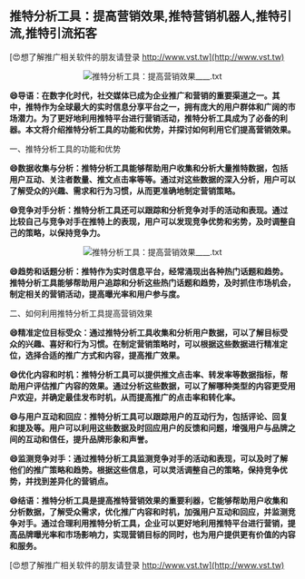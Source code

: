 ## **推特分析工具：提高营销效果,推特营销机器人,推特引流,推特引流拓客**

[😍想了解推广相关软件的朋友请登录 http://www.vst.tw](http://www.vst.tw)

 <center><img src="https://vst.tw/MP4/tuiguang/png/6.png" alt="推特分析工具：提高营销效果____.txt"></center>

**😄导语：在数字化时代，社交媒体已成为企业推广和营销的重要渠道之一。其中，推特作为全球最大的实时信息分享平台之一，拥有庞大的用户群体和广阔的市场潜力。为了更好地利用推特平台进行营销活动，推特分析工具成为了必备的利器。本文将介绍推特分析工具的功能和优势，并探讨如何利用它们提高营销效果。**

一、推特分析工具的功能和优势

**😄数据收集与分析：推特分析工具能够帮助用户收集和分析大量推特数据，包括用户互动、关注者数量、推文点击率等等。通过对这些数据的深入分析，用户可以了解受众的兴趣、需求和行为习惯，从而更准确地制定营销策略。**

**😄竞争对手分析：推特分析工具还可以跟踪和分析竞争对手的活动和表现。通过比较自己与竞争对手在推特上的表现，用户可以发现竞争优势和劣势，及时调整自己的策略，以保持竞争力。**

 <center><img src="https://vst.tw/MP4/tuiguang/png/1.png" alt="推特分析工具：提高营销效果____.txt"></center>

**😄趋势和话题分析：推特作为实时信息平台，经常涌现出各种热门话题和趋势。推特分析工具能够帮助用户追踪和分析这些热门话题和趋势，及时抓住市场机会，制定相关的营销活动，提高曝光率和用户参与度。**

二、如何利用推特分析工具提高营销效果

**😄精准定位目标受众：通过推特分析工具收集和分析用户数据，可以了解目标受众的兴趣、喜好和行为习惯。在制定营销策略时，可以根据这些数据进行精准定位，选择合适的推广方式和内容，提高推广效果。**

**😄优化内容和时机：推特分析工具可以提供推文点击率、转发率等数据指标，帮助用户评估推广内容的效果。通过分析这些数据，可以了解哪种类型的内容更受用户欢迎，并确定最佳发布时机，从而提高推广的点击率和转化率。**

**😄与用户互动和回应：推特分析工具可以跟踪用户的互动行为，包括评论、回复和提及等。用户可以利用这些数据及时回应用户的反馈和问题，增强用户与品牌之间的互动和信任，提升品牌形象和声誉。**

**😄监测竞争对手：通过推特分析工具监测竞争对手的活动和表现，可以及时了解他们的推广策略和趋势。根据这些信息，可以灵活调整自己的策略，保持竞争优势，并找到差异化的营销点。**

**😄结语：推特分析工具是提高推特营销效果的重要利器，它能够帮助用户收集和分析数据，了解受众需求，优化推广内容和时机，加强用户互动和回应，并监测竞争对手。通过合理利用推特分析工具，企业可以更好地利用推特平台进行营销，提高品牌曝光率和市场影响力，实现营销目标的同时，也为用户提供更有价值的内容和服务。**

[😍想了解推广相关软件的朋友请登录 http://www.vst.tw](http://www.vst.tw)



